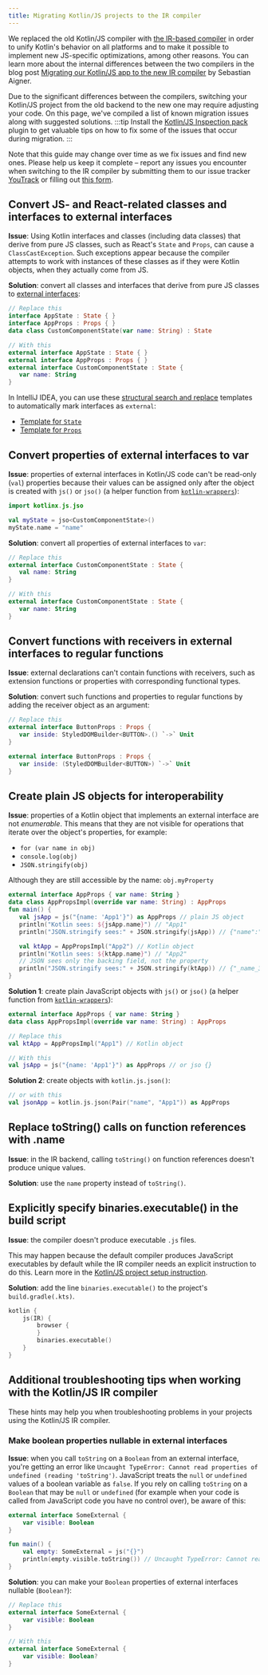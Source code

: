 ```yaml
---
title: Migrating Kotlin/JS projects to the IR compiler
---
```



We replaced the old Kotlin/JS compiler with [the IR-based compiler](./js-ir-compiler.md) in order to unify
Kotlin's behavior on all platforms and to make it possible to implement new JS-specific optimizations, among other reasons.
You can learn more about the internal differences between the two compilers in the blog post
[Migrating our Kotlin/JS app to the new IR compiler](https://dev.to/kotlin/migrating-our-kotlin-js-app-to-the-new-ir-compiler-3o6i)
by Sebastian Aigner.

Due to the significant differences between the compilers, switching your Kotlin/JS project from the old backend to the new one
may require adjusting your code. On this page, we've compiled a list of known migration issues along with suggested solutions.
:::tip
Install the [Kotlin/JS Inspection pack](https://plugins.jetbrains.com/plugin/17183-kotlin-js-inspection-pack/) plugin 
to get valuable tips on how to fix some of the issues that occur during migration.
:::

Note that this guide may change over time as we fix issues and find new ones. Please help us keep it complete –
report any issues you encounter when switching to the IR compiler by submitting them to our issue tracker [YouTrack](https://kotl.in/issue)
or filling out [this form](https://surveys.jetbrains.com/s3/ir-be-migration-issue).

## Convert JS- and React-related classes and interfaces to external interfaces

**Issue**: Using Kotlin interfaces and classes (including data classes) that derive from pure JS classes, such as React's `State` and
`Props`, can cause a `ClassCastException`. Such exceptions appear because the compiler attempts to work with instances of
these classes as if they were Kotlin objects, when they actually come from JS.

**Solution**: convert all classes and interfaces that derive from pure JS classes to [external interfaces](./js-interop.md#external-interfaces):

```kotlin
// Replace this
interface AppState : State { }
interface AppProps : Props { }
data class CustomComponentState(var name: String) : State
```

```kotlin
// With this
external interface AppState : State { }
external interface AppProps : Props { }
external interface CustomComponentState : State {
   var name: String
}
```

In IntelliJ IDEA, you can use these [structural search and replace](https://www.jetbrains.com/help/idea/structural-search-and-replace.html)
templates to automatically mark interfaces as `external`:
* [Template for `State`](https://gist.github.com/SebastianAigner/62119536f24597e630acfdbd14001b98)
* [Template for `Props`](https://gist.github.com/SebastianAigner/a47a77f5e519fc74185c077ba12624f9)

## Convert properties of external interfaces to var

**Issue**: properties of external interfaces in Kotlin/JS code can't be read-only (`val`) properties because their values can be
assigned only after the object is created with `js()` or `jso()` (a helper function from [`kotlin-wrappers`](https://github.com/JetBrains/kotlin-wrappers)):

```kotlin
import kotlinx.js.jso

val myState = jso<CustomComponentState>()
myState.name = "name"
```

**Solution**: convert all properties of external interfaces to `var`:

```kotlin
// Replace this
external interface CustomComponentState : State {
   val name: String
}
```

```kotlin
// With this
external interface CustomComponentState : State {
   var name: String
}
```

## Convert functions with receivers in external interfaces to regular functions

**Issue**: external declarations can't contain functions with receivers, such as extension functions or properties with corresponding
functional types.

**Solution**: convert such functions and properties to regular functions by adding the receiver object as an argument:

```kotlin
// Replace this
external interface ButtonProps : Props {
   var inside: StyledDOMBuilder<BUTTON>.() `->` Unit
}
```

```kotlin
external interface ButtonProps : Props {
   var inside: (StyledDOMBuilder<BUTTON>) `->` Unit
}
```

## Create plain JS objects for interoperability

**Issue**: properties of a Kotlin object that implements an external interface are not _enumerable_. This means that they are not
visible for operations that iterate over the object's properties, for example:
* `for (var name in obj)`
* `console.log(obj)`
* `JSON.stringify(obj)`

Although they are still accessible by the name: `obj.myProperty`

```kotlin
external interface AppProps { var name: String }
data class AppPropsImpl(override var name: String) : AppProps
fun main() {
   val jsApp = js("{name: 'App1'}") as AppProps // plain JS object
   println("Kotlin sees: ${jsApp.name}") // "App1"
   println("JSON.stringify sees:" + JSON.stringify(jsApp)) // {"name":"App1"} - OK

   val ktApp = AppPropsImpl("App2") // Kotlin object
   println("Kotlin sees: ${ktApp.name}") // "App2"
   // JSON sees only the backing field, not the property
   println("JSON.stringify sees:" + JSON.stringify(ktApp)) // {"_name_3":"App2"}
}
```

**Solution 1**: create plain JavaScript objects with `js()` or `jso()` (a helper function from [`kotlin-wrappers`](https://github.com/JetBrains/kotlin-wrappers)):

```kotlin
external interface AppProps { var name: String }
data class AppPropsImpl(override var name: String) : AppProps
```

```kotlin
// Replace this
val ktApp = AppPropsImpl("App1") // Kotlin object
```

```kotlin
// With this
val jsApp = js("{name: 'App1'}") as AppProps // or jso {}
```

**Solution 2**: create objects with `kotlin.js.json()`:

```kotlin
// or with this
val jsonApp = kotlin.js.json(Pair("name", "App1")) as AppProps
```

## Replace toString() calls on function references with .name

**Issue**: in the IR backend, calling `toString()` on function references doesn't produce unique values.

**Solution**: use the `name` property instead of `toString()`.

## Explicitly specify binaries.executable() in the build script

**Issue**: the compiler doesn't produce executable `.js` files. 

This may happen because the default compiler produces JavaScript executables by default while the IR compiler needs an
explicit instruction to do this. Learn more in the [Kotlin/JS project setup instruction](./js-project-setup.md#execution-environments).

**Solution**: add the line `binaries.executable()` to the project's `build.gradle(.kts)`.

```kotlin
kotlin {
    js(IR) {
        browser {
        }
        binaries.executable()
    }
}
```

## Additional troubleshooting tips when working with the Kotlin/JS IR compiler

These hints may help you when troubleshooting problems in your projects using the Kotlin/JS IR compiler.

### Make boolean properties nullable in external interfaces

**Issue**: when you call `toString` on a `Boolean` from an external interface, you're getting an error like `Uncaught TypeError: Cannot read properties of undefined (reading 'toString')`. JavaScript treats the `null` or `undefined` values of a boolean variable as `false`. If you rely on calling `toString` on a `Boolean` that may be `null` or `undefined` (for example when your code is called from JavaScript code you have no control over), be aware of this:

```kotlin
external interface SomeExternal {
    var visible: Boolean
}

fun main() {
    val empty: SomeExternal = js("{}")
    println(empty.visible.toString()) // Uncaught TypeError: Cannot read properties of undefined (reading 'toString')
}
```

**Solution**: you can make your `Boolean` properties of external interfaces nullable (`Boolean?`):

```kotlin
// Replace this
external interface SomeExternal {
    var visible: Boolean
}
```

```kotlin
// With this
external interface SomeExternal {
    var visible: Boolean?
}
```
